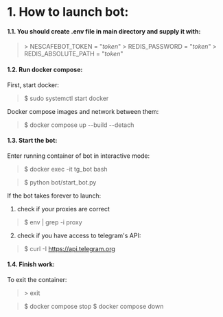 # 1. How to launch bot:

#### 1.1. You should create .env file in main directory and supply it with:
> \> NESCAFEBOT_TOKEN = "_token_"
> \> REDIS_PASSWORD = "_token_"
> \> REDIS_ABSOLUTE_PATH = "_token_"


#### 1.2. Run docker compose:
First, start docker:
> \$ sudo systemctl start docker
   
Docker compose images and network between them:
> \$ docker compose up --build --detach


#### 1.3. Start the bot:
Enter running container of bot in interactive mode:
> \$ docker exec -it tg_bot bash

> \$ python bot/start_bot.py

If the bot takes forever to launch:

1) check if your proxies are correct
> \$ env | grep -i proxy

2) check if you have access to telegram's API:
> \$ curl -I https://api.telegram.org


#### 1.4. Finish work:
To exit the container:
> \> exit

> \$ docker compose stop
> \$ docker compose down